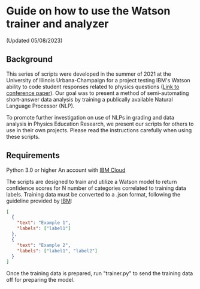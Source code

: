 # Guide on how to use the Watson trainer and analyzer

(Updated 05/08/2023)

## Background

This series of scripts were developed in the summer of 2021 at the University of Illinois Urbana-Champaign for a project testing IBM's Watson ability to code student responses related to physics questions ([Link to conference paper](https://www.per-central.org/items/perc/5582.pdf)). Our goal was to present a method of semi-automating short-answer data analysis by training a publically available Natural Language Processor (NLP).

To promote further investigation on use of NLPs in grading and data analysis in Physics Education Research, we present our scripts for others to use in their own projects. Please read the instructions carefully when using these scripts.

## Requirements

Python 3.0 or higher
An account with [IBM Cloud](https://cloud.ibm.com/registration)


The scripts are designed to train and utilize a Watson model to return confidence scores for N number of categories correlated to training data labels. Training data must be converted to a .json format, following the guideline provided by [IBM](https://cloud.ibm.com/docs/natural-language-understanding?topic=natural-language-understanding-classifications):

```json
[
  {
    "text": "Example 1",
    "labels": ["label1"]
  },
  {
    "text": "Example 2",
    "labels": ["label1", "label2"]
  }
]
```

Once the training data is prepared, run "trainer.py" to send the training data off for preparing the model. 
